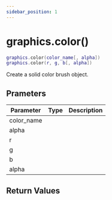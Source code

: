 ```yaml
---
sidebar_position: 1
---
```


# graphics.color()
```lua
graphics.color(color_name[, alpha])
graphics.color(r, g, b[, alpha])
```
Create a solid color brush object.


## Prameters
|Parameter|Type|Description|
|-|-|-|
|color_name|||
|alpha|||
|r|||
|g|||
|b|||
|alpha|||


## Return Values
